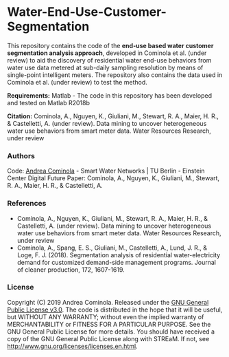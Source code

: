 # Water-End-Use-Customer-Segmentation

This repository contains the code of the **end-use based water customer segmentation analysis approach**, developed in Cominola et al. (under review) to aid the discovery of residential water end-use behaviors from water use data metered at sub-daily sampling resolution by means of single-point intelligent meters. The repository also contains the data used in Cominola et al. (under review) to test the method.

**Requirements:** Matlab - The code in this repository has been developed and tested on Matlab R2018b

**Citation:** Cominola, A., Nguyen, K., Giuliani, M., Stewart, R. A., Maier, H. R., & Castelletti, A. (under review). Data mining to uncover heterogeneous water use behaviors from smart meter data. Water Resources Research, under review

### Authors
Code: [Andrea Cominola](https://www.swn.tu-berlin.de/) - Smart Water Networks | TU Berlin - Einstein Center Digital Future
Paper: Cominola, A., Nguyen, K., Giuliani, M., Stewart, R. A., Maier, H. R., & Castelletti, A. 

### References
- Cominola, A., Nguyen, K., Giuliani, M., Stewart, R. A., Maier, H. R., & Castelletti, A. (under review). Data mining to uncover heterogeneous water use behaviors from smart meter data. Water Resources Research, under review
- Cominola, A., Spang, E. S., Giuliani, M., Castelletti, A., Lund, J. R., & Loge, F. J. (2018). Segmentation analysis of residential water-electricity demand for customized demand-side management programs. Journal of cleaner production, 172, 1607-1619.

### License

Copyright (C) 2019 Andrea Cominola. Released under the [GNU General Public License v3.0](LICENSE).
The code is distributed in the hope that it will be useful, but WITHOUT ANY WARRANTY; without even the implied warranty of MERCHANTABILITY or FITNESS FOR A PARTICULAR PURPOSE. See the GNU General Public License for more details.
You should have received a copy of the GNU General Public License along with STREaM. If not, see http://www.gnu.org/licenses/licenses.en.html.
